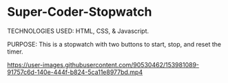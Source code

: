 # Super-Coder-Stopwatch
TECHNOLOGIES USED: HTML, CSS, & Javascript.

PURPOSE: This is a stopwatch with two buttons to start, stop, and reset the timer.

https://user-images.githubusercontent.com/90530462/153981089-91757c6d-140e-444f-b824-5ca11e8977bd.mp4
